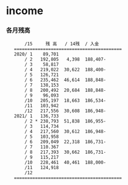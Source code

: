 # income

### 各月残高

       
           /15     残 高   / 14残  / 入金       
       =========================================
       2020/ 1    89,701                        
           / 2   192,805   4,398  188,407-      
           / 3    58,817                        
           / 4   219,022  30,622  188,400-      
           / 5   126,721                        
           / 6   235,462  46,614  188,848-      
           / 7   138,153                        
           / 8   200,492  20,684  188,848-      
           / 9    96,093                        
           /10   205,197  18,663  186,534-      
           /11   103,942                        
           /12   217,556  30,608  186,948-      
       2021/ 1   136,733                        
           / 2 * 238,793  51,838  186,955-      
           / 3   114,734                        
           / 4   217,560  30,612  186,948-      
           / 5   103,958                        
           / 6   209,049  22,318  186,731-      
           / 7   110.367                        
           / 8   217,393  30,662  186,731-      
           / 9   115,217                        
           /10   228,461  40,461  188,000-      
           /11   124,918                        
           /12                                  
       =========================================
